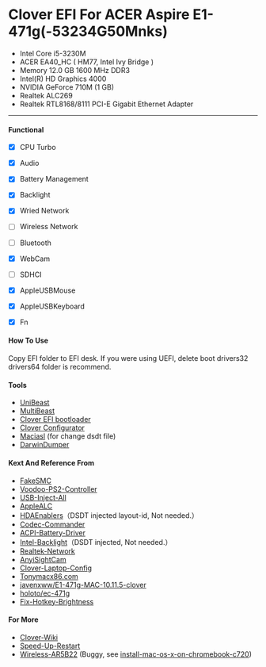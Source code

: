 # Clover EFI For ACER Aspire E1-471g(-53234G50Mnks)


 - Intel Core i5-3230M 
 - ACER EA40_HC   ( HM77, Intel Ivy Bridge )
 - Memory 12.0 GB 1600 MHz DDR3
 - Intel(R) HD Graphics 4000
 - NVIDIA GeForce 710M (1 GB)
 - Realtek ALC269
 - Realtek RTL8168/8111 PCI-E Gigabit Ethernet Adapter

---

#### Functional
- [X] CPU Turbo
- [x] Audio
- [x] Battery Management
- [x] Backlight
- [x] Wried Network
- [ ] Wireless Network
- [ ] Bluetooth
- [x] WebCam
- [ ] SDHCI
- [x] AppleUSBMouse
- [x] AppleUSBKeyboard
- [x] Fn



#### How To Use
Copy EFI folder to EFI desk.
If you were using UEFI, delete boot drivers32 drivers64 folder is recommend. 


#### Tools
  - [UniBeast](http://www.tonymacx86.com/resources/unibeast-6-2-0.314/)
  - [MultiBeast](http://www.tonymacx86.com/resources/multibeast-el-capitan-8-2-2.318/)
  - [Clover EFI bootloader](https://sourceforge.net/projects/cloverefiboot/)
  - [Clover Configurator](http://www.tonymacx86.com/resources/clover-configurator.276/)
  - [Maciasl](https://sourceforge.net/projects/maciasl/) (for change dsdt file)
  - [DarwinDumper](https://bitbucket.org/blackosx/darwindumper)


#### Kext And Reference From
  - [FakeSMC](http://www.hwsensors.com/releases)
  - [Voodoo-PS2-Controller](https://github.com/RehabMan/OS-X-Voodoo-PS2-Controller)
  - [USB-Inject-All](https://github.com/RehabMan/OS-X-USB-Inject-All)
  - [AppleALC](https://github.com/vit9696/AppleALC)
  - [HDAEnablers](https://github.com/Mirone/HDAEnablers)（DSDT injected layout-id, Not needed.）
  - [Codec-Commander](https://github.com/RehabMan/EAPD-Codec-Commander)
  - [ACPI-Battery-Driver](https://github.com/RehabMan/OS-X-ACPI-Battery-Driver)
  - [Intel-Backlight](https://github.com/RehabMan/OS-X-Intel-Backlight)（DSDT injected, Not needed.）
  - [Realtek-Network](https://github.com/RehabMan/OS-X-Realtek-Network)
  - [AnyiSightCam](https://github.com/javenxww/E1-471g-MAC-10.11.5-clover/tree/master/EFI/CLOVER/kexts/10.11/)
  - [Clover-Laptop-Config](https://github.com/RehabMan/OS-X-Clover-Laptop-Config)
  - [Tonymacx86.com](http://www.tonymacx86.com/)
  - [javenxww/E1-471g-MAC-10.11.5-clover](https://github.com/javenxww/E1-471g-MAC-10.11.5-clover)
  - [holoto/ec-471g](https://github.com/holoto/ec-471g)
  - [Fix-Hotkey-Brightness](http://www.insanelymac.com/forum/topic/305030-guide-how-to-fix-brightness-hotkeys-in-dsdt/)


#### For More

  - [Clover-Wiki](https://clover-wiki.zetam.org)
  - [Speed-Up-Restart](http://www.yekki.me/speed-up-restart/) 
  - [Wireless-AR5B22](https://github.com/matthew728960/Clover-ACER-E1-471G/raw/master/Tools/AR5B22/IO80211Family.kext_AR9462_10.11.6.zip) (Buggy, see [install-mac-os-x-on-chromebook-c720](http://www.omgchrome.com/install-mac-os-x-on-chromebook-c720/)) 
